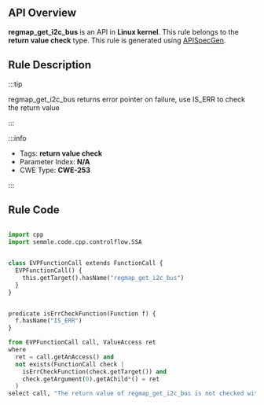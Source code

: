 ---
---


## API Overview
**regmap_get_i2c_bus** is an API in **Linux kernel**. This rule belongs to the **return value check** type. This rule is generated using [APISpecGen](../../tools/APISpecGen).
## Rule Description

:::tip

regmap_get_i2c_bus returns error pointer on failure, use IS_ERR to check the return value

:::

:::info

- Tags: **return value check**
- Parameter Index: **N/A**
- CWE Type: **CWE-253**

:::

## Rule Code
```python

import cpp
import semmle.code.cpp.controlflow.SSA


class EVPFunctionCall extends FunctionCall {
  EVPFunctionCall() {
    this.getTarget().hasName("regmap_get_i2c_bus")
  }
}


predicate isErrCheckFunction(Function f) {
  f.hasName("IS_ERR") 
}

from EVPFunctionCall call, ValueAccess ret
where
  ret = call.getAnAccess() and
  not exists(FunctionCall check |
    isErrCheckFunction(check.getTarget()) and
    check.getArgument(0).getAChild*() = ret
  )
select call, "The return value of regmap_get_i2c_bus is not checked with IS_ERR."
    
```